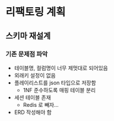 # 리팩토링 계획

## 스키마 재설계
### 기존 문제점 파악
- 테이블명, 컬럼명이 너무 제멋대로 되어있음
- 외래키 설정이 없음
- 플레이리스트를 json 타입으로 저장함
    - 1NF 준수하도록 매핑 테이블 분리
- 세션 테이블 존재
    - Redis 로 빼자...
- ERD 작성해야 함